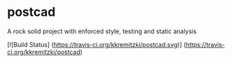 postcad
=======
A rock solid project with enforced style, testing and static analysis

[![Build Status]
    (https://travis-ci.org/kkremitzki/postcad.svg)]
    (https://travis-ci.org/kkremitzki/postcad)
